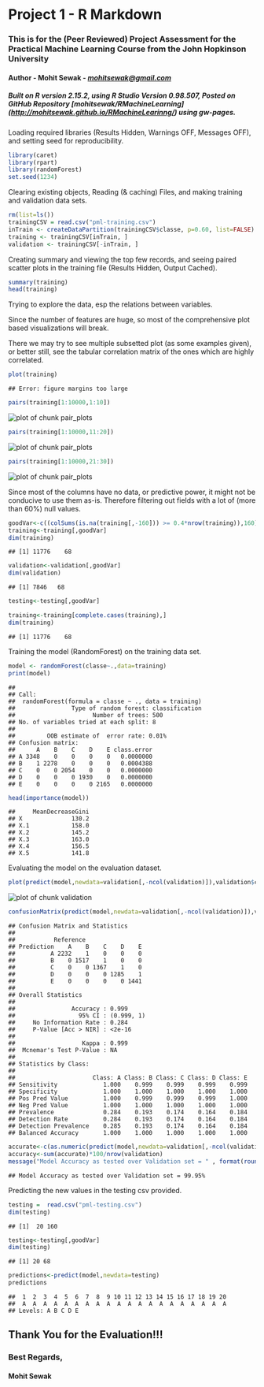 
<!-- background: #b2cdb7 -->
<!-- color: #fff -->
<!-- font: din -->

Project 1 - R Markdown
========================================================


### This is for the (Peer Reviewed) Project Assessment for the Practical Machine Learning Course from the John Hopkinson University

#### **Author** - Mohit Sewak - *mohitsewak@gmail.com*

##### Built on R version 2.15.2, using R Studio Version 0.98.507, Posted on GitHub Repository [mohitsewak/RMachineLearning] (http://mohitsewak.github.io/RMachineLearinng/) using gw-pages.


Loading required libraries (Results Hidden, Warnings OFF, Messages OFF), and setting seed for reproducibility.


```r
library(caret)
library(rpart)
library(randomForest)
set.seed(1234)
```

Clearing existing objects, Reading (& caching) Files, and making training and validation data sets.


```r
rm(list=ls())
trainingCSV = read.csv("pml-training.csv")
inTrain <- createDataPartition(trainingCSV$classe, p=0.60, list=FALSE)
training <- trainingCSV[inTrain, ]
validation <- trainingCSV[-inTrain, ]
```

Creating summary and viewing the top few records, and seeing paired scatter plots in the training file (Results Hidden, Output Cached).



```r
summary(training)
head(training)
```

Trying to explore the data, esp the relations between variables. 

<p></p>

<p> Since the number of features are huge, so most of the comprehensive plot based visualizations will break.</p>

<p></p>

<p>There we may try to see multiple subsetted plot (as some examples given), or better still, see the tabular correlation matrix of the ones which are highly correlated.</p>


```r
plot(training)
```

```
## Error: figure margins too large
```

```r
pairs(training[1:10000,1:10])
```

![plot of chunk pair_plots](figure/pair_plots1.png) 

```r
pairs(training[1:10000,11:20])
```

![plot of chunk pair_plots](figure/pair_plots2.png) 

```r
pairs(training[1:10000,21:30])
```

![plot of chunk pair_plots](figure/pair_plots3.png) 

Since most of the columns have no data, or predictive power, it might not be conducive to use them as-is. Therefore filtering out fields with a lot of (more than 60%) null values.


```r
goodVar<-c((colSums(is.na(training[,-160])) >= 0.4*nrow(training)),160)
training<-training[,goodVar]
dim(training)
```

```
## [1] 11776    68
```

```r
validation<-validation[,goodVar]
dim(validation)
```

```
## [1] 7846   68
```

```r
testing<-testing[,goodVar]

training<-training[complete.cases(training),]
dim(training)
```

```
## [1] 11776    68
```

Training the model (RandomForest) on the training data set.


```r
model <- randomForest(classe~.,data=training)
print(model)
```

```
## 
## Call:
##  randomForest(formula = classe ~ ., data = training) 
##                Type of random forest: classification
##                      Number of trees: 500
## No. of variables tried at each split: 8
## 
##         OOB estimate of  error rate: 0.01%
## Confusion matrix:
##      A    B    C    D    E class.error
## A 3348    0    0    0    0   0.0000000
## B    1 2278    0    0    0   0.0004388
## C    0    0 2054    0    0   0.0000000
## D    0    0    0 1930    0   0.0000000
## E    0    0    0    0 2165   0.0000000
```

```r
head(importance(model))
```

```
##     MeanDecreaseGini
## X              130.2
## X.1            158.0
## X.2            145.2
## X.3            163.0
## X.4            156.5
## X.5            141.8
```

Evaluating the model on the evaluation dataset.


```r
plot(predict(model,newdata=validation[,-ncol(validation)]),validation$classe)
```

![plot of chunk validation](figure/validation.png) 

```r
confusionMatrix(predict(model,newdata=validation[,-ncol(validation)]),validation$classe)
```

```
## Confusion Matrix and Statistics
## 
##           Reference
## Prediction    A    B    C    D    E
##          A 2232    1    0    0    0
##          B    0 1517    1    0    0
##          C    0    0 1367    1    0
##          D    0    0    0 1285    1
##          E    0    0    0    0 1441
## 
## Overall Statistics
##                                     
##                Accuracy : 0.999     
##                  95% CI : (0.999, 1)
##     No Information Rate : 0.284     
##     P-Value [Acc > NIR] : <2e-16    
##                                     
##                   Kappa : 0.999     
##  Mcnemar's Test P-Value : NA        
## 
## Statistics by Class:
## 
##                      Class: A Class: B Class: C Class: D Class: E
## Sensitivity             1.000    0.999    0.999    0.999    0.999
## Specificity             1.000    1.000    1.000    1.000    1.000
## Pos Pred Value          1.000    0.999    0.999    0.999    1.000
## Neg Pred Value          1.000    1.000    1.000    1.000    1.000
## Prevalence              0.284    0.193    0.174    0.164    0.184
## Detection Rate          0.284    0.193    0.174    0.164    0.184
## Detection Prevalence    0.285    0.193    0.174    0.164    0.184
## Balanced Accuracy       1.000    1.000    1.000    1.000    1.000
```

```r
accurate<-c(as.numeric(predict(model,newdata=validation[,-ncol(validation)])==validation$classe))
accuracy<-sum(accurate)*100/nrow(validation)
message("Model Accuracy as tested over Validation set = " , format(round(accuracy, 2), nsmall = 2), "%")
```

```
## Model Accuracy as tested over Validation set = 99.95%
```

Predicting the new values in the testing csv provided.


```r
testing =  read.csv("pml-testing.csv")
dim(testing)
```

```
## [1]  20 160
```

```r
testing<-testing[,goodVar]
dim(testing)
```

```
## [1] 20 68
```

```r
predictions<-predict(model,newdata=testing)
predictions
```

```
##  1  2  3  4  5  6  7  8  9 10 11 12 13 14 15 16 17 18 19 20 
##  A  A  A  A  A  A  A  A  A  A  A  A  A  A  A  A  A  A  A  A 
## Levels: A B C D E
```

## Thank You for the Evaluation!!!
### Best Regards,
#### Mohit Sewak
<p></p>
